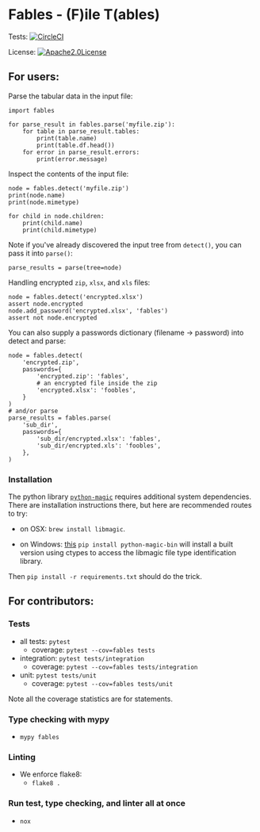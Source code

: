 # Fables - (F)ile T(ables)

Tests: [![CircleCI](https://circleci.com/gh/payscale/fables.svg?style=svg)](https://circleci.com/gh/payscale/fables)

License: [![Apache2.0License](https://img.shields.io/hexpm/l/plug.svg)](LICENSE)


## For users:

Parse the tabular data in the input file:
```
import fables

for parse_result in fables.parse('myfile.zip'):
    for table in parse_result.tables:
        print(table.name)
        print(table.df.head())
    for error in parse_result.errors:
        print(error.message)
```

Inspect the contents of the input file:
```
node = fables.detect('myfile.zip')
print(node.name)
print(node.mimetype)

for child in node.children:
    print(child.name)
    print(child.mimetype)
```

Note if you've already discovered the input tree from `detect()`,
you can pass it into `parse()`:
```
parse_results = parse(tree=node)
```

Handling encrypted `zip`, `xlsx`, and `xls` files:
```
node = fables.detect('encrypted.xlsx')
assert node.encrypted
node.add_password('encrypted.xlsx', 'fables')
assert not node.encrypted
```
You can also supply a passwords dictionary (filename -> password) 
into detect and parse:
```
node = fables.detect(
    'encrypted.zip',
    passwords={
        'encrypted.zip': 'fables',
        # an encrypted file inside the zip
        'encrypted.xlsx': 'foobles',
    }
)
# and/or parse
parse_results = fables.parse(
    'sub_dir',
    passwords={
        'sub_dir/encrypted.xlsx': 'fables',
        'sub_dir/encrypted.xls': 'foobles',
    },
)
```


### Installation
The python library [`python-magic`](https://github.com/ahupp/python-magic)
requires additional system dependencies. There are installation instructions
there, but here are recommended routes to try:

- on OSX: `brew install libmagic`.

- on Windows: [this](https://pypi.org/project/python-magic-bin/)
`pip install python-magic-bin` will install a built version using
ctypes to access the libmagic file type identification library.

Then `pip install -r requirements.txt` should do the trick.

## For contributors:

### Tests
- all tests: `pytest`
  - coverage: `pytest --cov=fables tests`
- integration: `pytest tests/integration`
  - coverage: `pytest --cov=fables tests/integration`
- unit: `pytest tests/unit`
  - coverage: `pytest --cov=fables tests/unit`

Note all the coverage statistics are for statements.

### Type checking with mypy
- `mypy fables` 

### Linting
- We enforce flake8:
  - `flake8 .`

### Run test, type checking, and linter all at once
- `nox`

